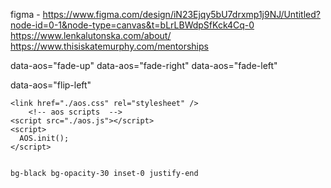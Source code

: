 figma - https://www.figma.com/design/iN23Ejqy5bU7drxmp1j9NJ/Untitled?node-id=0-1&node-type=canvas&t=bLrLBWdpSfKck4Cq-0
https://www.lenkalutonska.com/about/
https://www.thisiskatemurphy.com/mentorships

data-aos="fade-up"
data-aos="fade-right"
data-aos="fade-left"

data-aos="flip-left"

    <link href="./aos.css" rel="stylesheet" />
        <!-- aos scripts  -->
    <script src="./aos.js"></script>
    <script>
      AOS.init();
    </script>


    bg-black bg-opacity-30 inset-0 justify-end